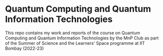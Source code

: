 # Quantum Computing and Quantum Information Technologies
This repo contains my work and reports of the course on Quantum Computing and Quantum Information Technologies by the MnP Club as part of the Summer of Science and the Learners' Space programme at IIT Bombay (2022-23)
